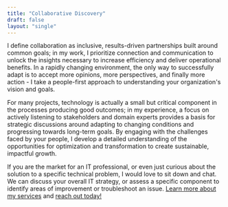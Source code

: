 ```yaml
---
title: "Collaborative Discovery"
draft: false
layout: "single"
---
```


I define collaboration as inclusive, results-driven partnerships built around common goals; in my work, I prioritize connection and communication to unlock the insights necessary to increase efficiency and deliver operational benefits.
In a rapidly changing environment, the only way to successfully adapt is to accept more opinions, more perspectives, and finally more action - I take a people-first approach to understanding your organization's vision and goals.

For many projects, technology is actually a small but critical component in the processes producing good outcomes; in my experience, a focus on actively listening to stakeholders and domain experts provides a basis for strategic discussions around adapting to changing conditions and progressing towards long-term goals.
By engaging with the challenges faced by your people, I develop a detailed understanding of the opportunities for optimization and transformation to create sustainable, impactful growth.

If you are the market for an IT professional, or even just curious about the solution to a specific technical problem, I would love to sit down and chat.
We can discuss your overall IT strategy, or assess a specific component to identify areas of improvement or troubleshoot an issue. [Learn more about my services](/about/services) and [reach out today!](/contact)
